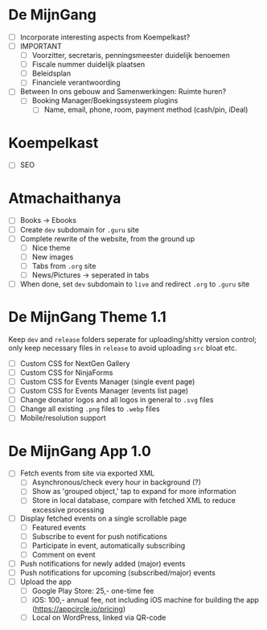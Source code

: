 # De MijnGang
- [ ] Incorporate interesting aspects from Koempelkast?
- [ ] IMPORTANT
	- [ ] Voorzitter, secretaris, penningsmeester duidelijk benoemen
	- [ ] Fiscale nummer duidelijk plaatsen
	- [ ] Beleidsplan
	- [ ] Financiele verantwoording
- [ ] Between In ons gebouw and Samenwerkingen: Ruimte huren?
	- [ ] Booking Manager/Boekingssysteem plugins
		- [ ] Name, email, phone, room, payment method (cash/pin, iDeal)
# Koempelkast
- [ ] SEO
# Atmachaithanya
- [ ] Books -> Ebooks
- [ ] Create `dev` subdomain for `.guru` site
- [ ] Complete rewrite of the website, from the ground up
	- [ ] Nice theme
	- [ ] New images
	- [ ] Tabs from `.org` site
	- [ ] News/Pictures -> seperated in tabs
- [ ] When done, set `dev` subdomain to `live` and redirect `.org` to `.guru` site
# De MijnGang Theme 1.1
Keep `dev` and `release` folders seperate for uploading/shitty version control; only keep necessary files in `release` to avoid uploading `src` bloat etc.
- [ ] Custom CSS for NextGen Gallery
- [ ] Custom CSS for NinjaForms
- [ ] Custom CSS for Events Manager (single event page)
- [ ] Custom CSS for Events Manager (events list page)
- [ ] Change donator logos and all logos in general to `.svg` files
- [ ] Change all existing `.png` files to `.webp` files
- [ ] Mobile/resolution support
# De MijnGang App 1.0
- [ ] Fetch events from site via exported XML
	- [ ] Asynchronous/check every hour in background (?)
	- [ ] Show as 'grouped object,' tap to expand for more information
	- [ ] Store in local database, compare with fetched XML to reduce excessive processing
- [ ] Display fetched events on a single scrollable page
	- [ ] Featured events
	- [ ] Subscribe to event for push notifications
	- [ ] Participate in event, automatically subscribing
	- [ ] Comment on event
- [ ] Push notifications for newly added (major) events
- [ ] Push notifications for upcoming (subscribed/major) events
- [ ] Upload the app
	- [ ] Google Play Store: 25,- one-time fee
	- [ ] iOS: 100,- annual fee, not including iOS machine for building the app (https://appcircle.io/pricing)
	- [ ] Local on WordPress, linked via QR-code